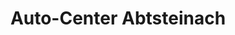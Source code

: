 ---
title: "Auto-Center Abtsteinach"
url: /abtsteinach/auto-center-abtsteinach/
shop: Autowerkstatt
---